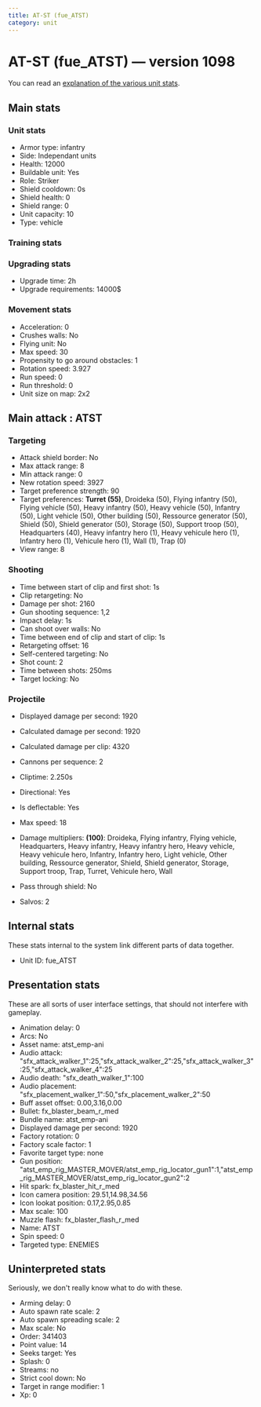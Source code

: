 ```yaml
---
title: AT-ST (fue_ATST)
category: unit
---
```


# AT-ST (fue_ATST) — version 1098

You can read an [explanation  of the various unit stats](unitexplained.md).

## Main stats

### Unit stats

  * Armor type: infantry
  * Side: Independant units
  * Health: 12000
  * Buildable unit: Yes
  * Role: Striker
  * Shield cooldown: 0s
  * Shield health: 0
  * Shield range: 0
  * Unit capacity: 10
  * Type: vehicle

### Training stats


### Upgrading stats

  * Upgrade time: 2h
  * Upgrade requirements: 14000$

### Movement stats

  * Acceleration: 0
  * Crushes walls: No
  * Flying unit: No
  * Max speed: 30
  * Propensity to go around obstacles: 1
  * Rotation speed: 3.927
  * Run speed: 0
  * Run threshold: 0
  * Unit size on map: 2x2

## Main attack : ATST

### Targeting

  * Attack shield border: No
  * Max attack range: 8
  * Min attack range: 0
  * New rotation speed: 3927
  * Target preference strength: 90
  * Target preferences: **Turret (55)**, Droideka (50), Flying infantry (50), Flying vehicle (50), Heavy infantry (50), Heavy vehicle (50), Infantry (50), Light vehicle (50), Other building (50), Ressource generator (50), Shield (50), Shield generator (50), Storage (50), Support troop (50), Headquarters (40), Heavy infantry hero (1), Heavy vehicule hero (1), Infantry hero (1), Vehicule hero (1), Wall (1), Trap (0)
  * View range: 8

### Shooting

  * Time between start of clip and first shot: 1s
  * Clip retargeting: No
  * Damage per shot: 2160
  * Gun shooting sequence: 1,2
  * Impact delay: 1s
  * Can shoot over walls: No
  * Time between end of clip and start of clip: 1s
  * Retargeting offset: 16
  * Self-centered targeting: No
  * Shot count: 2
  * Time between shots: 250ms
  * Target locking: No

### Projectile

  * Displayed damage per second: 1920
  * Calculated damage per second: 1920
  * Calculated damage per clip: 4320

  * Cannons per sequence: 2
  * Cliptime: 2.250s
  * Directional: Yes
  * Is deflectable: Yes
  * Max speed: 18
  * Damage multipliers: **(100)**: Droideka, Flying infantry, Flying vehicle, Headquarters, Heavy infantry, Heavy infantry hero, Heavy vehicle, Heavy vehicule hero, Infantry, Infantry hero, Light vehicle, Other building, Ressource generator, Shield, Shield generator, Storage, Support troop, Trap, Turret, Vehicule hero, Wall
  * Pass through shield: No
  * Salvos: 2

## Internal stats

These stats internal to the system link different parts of data together.

  * Unit ID: fue_ATST

## Presentation stats

These are all sorts of user interface settings, that should not interfere with gameplay.

  * Animation delay: 0
  * Arcs: No
  * Asset name: atst_emp-ani
  * Audio attack: "sfx_attack_walker_1":25,"sfx_attack_walker_2":25,"sfx_attack_walker_3":25,"sfx_attack_walker_4":25
  * Audio death: "sfx_death_walker_1":100
  * Audio placement: "sfx_placement_walker_1":50,"sfx_placement_walker_2":50
  * Buff asset offset: 0.00,3.16,0.00
  * Bullet: fx_blaster_beam_r_med
  * Bundle name: atst_emp-ani
  * Displayed damage per second: 1920
  * Factory rotation: 0
  * Factory scale factor: 1
  * Favorite target type: none
  * Gun position: "atst_emp_rig_MASTER_MOVER/atst_emp_rig_locator_gun1":1,"atst_emp_rig_MASTER_MOVER/atst_emp_rig_locator_gun2":2
  * Hit spark: fx_blaster_hit_r_med
  * Icon camera position: 29.51,14.98,34.56
  * Icon lookat position: 0.17,2.95,0.85
  * Max scale: 100
  * Muzzle flash: fx_blaster_flash_r_med
  * Name: ATST
  * Spin speed: 0
  * Targeted type: ENEMIES

## Uninterpreted stats

Seriously, we don't really know what to do with these.

  * Arming delay: 0
  * Auto spawn rate scale: 2
  * Auto spawn spreading scale: 2
  * Max scale: No
  * Order: 341403
  * Point value: 14
  * Seeks target: Yes
  * Splash: 0
  * Streams: no
  * Strict cool down: No
  * Target in range modifier: 1
  * Xp: 0

